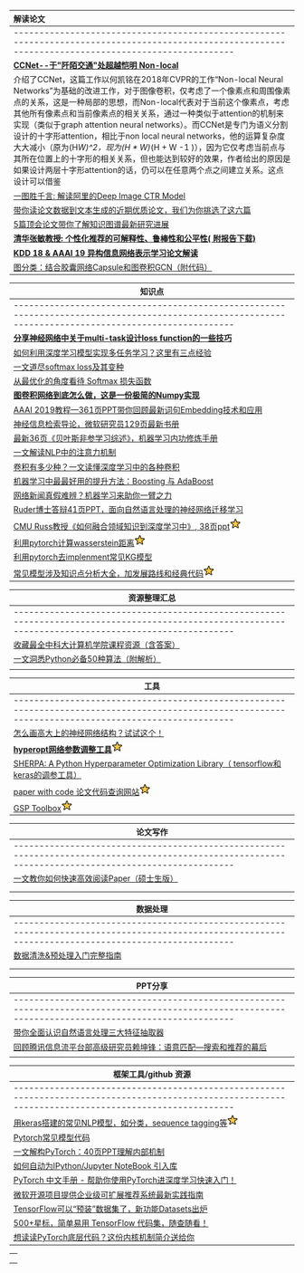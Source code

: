| **解读论文**                                                 |
| :----------------------------------------------------------- |
| ----------------------------------------------------------------------------------------------------------------------------------------------------- |
| [**CCNet--于"阡陌交通"处超越恺明 Non-local**](https://mp.weixin.qq.com/s/l3TIZNfUYEIXpY3f5wrlXw) |
| 介绍了CCNet，这篇工作以何凯铭在2018年CVPR的工作“Non-local Neural Networks”为基础的改进工作，对于图像卷积，仅考虑了一个像素点和周围像素点的关系，这是一种局部的思想，而Non-local代表对于当前这个像素点，考虑其他所有像素点和当前像素点的相关关系，通过一种类似于attention的机制来实现（类似于graph attention neural networks）。而CCNet是专门为语义分割设计的十字形attention，相比于non local neural networks，他的运算复杂度大大减小（原为(H*W)^2，现为(H * W)*(H + W -1 )），因为它仅考虑当前点与其所在位置上的十字形的相关关系，但也能达到较好的效果，作者给出的原因是如果设计两层十字形attention的话，仍可以在任意两个点之间建立关系。这点设计可以借鉴 |
| [一图胜千言: 解读阿里的Deep Image CTR Model](https://mp.weixin.qq.com/s/JWxcwGLoqDNLmAs-Jt98Jg) |
| [带你读论文数据到文本生成的近期优质论文，我们为你挑选了这六篇](https://mp.weixin.qq.com/s/9YIZV4B2rEswydWLhNFc3A) |
| [5篇顶会论文带你了解知识图谱最新研究进展](https://mp.weixin.qq.com/s/nomVWAuvuxFJLWoxHoUCqg) |
| [**清华张敏教授: 个性化推荐的可解释性、鲁棒性和公平性( 附报告下载)**](https://mp.weixin.qq.com/s/RAQrW6Fchynbc1Rd9IcOJQ) |
| [**KDD 18 & AAAI 19 异构信息网络表示学习论文解读**](https://mp.weixin.qq.com/s/xyE9o8nx6TrabGGJwMzzIg) |
| [图分类：结合胶囊网络Capsule和图卷积GCN（附代码）](https://mp.weixin.qq.com/s/6vhFfSh2mveBiZXB1oZb1Q) |







| 知识点                                                       |
| ------------------------------------------------------------ |
| ----------------------------------------------------------------------------------------------------------------------------------------------------- |
| [**分享神经网络中关于multi-task设计loss function的一些技巧**](https://mp.weixin.qq.com/s/7Jg-YvS3nvcPJ-zYhK96EA) |
| [如何利用深度学习模型实现多任务学习？这里有三点经验](https://mp.weixin.qq.com/s/MPhKUosKZbLtVjJ1XYGXYA) |
| [一文道尽softmax loss及其变种](https://mp.weixin.qq.com/s/cYcztl8N9JF-XXp9xLJIxg) |
| [从最优化的角度看待 Softmax 损失函数](https://mp.weixin.qq.com/s/MTeuRYutMiCmthEAObyAIg) |
| [**图卷积网络到底怎么做，这是一份极简的Numpy实现**](https://mp.weixin.qq.com/s/sg9O761F0KHAmCPOfMW_kQ) |
| [AAAI 2019教程—361页PPT带你回顾最新词句Embedding技术和应用](https://mp.weixin.qq.com/s/caG7kwZfo2qpvLDbrvfpng) |
| [神经信息检索导论，微软研究员129页最新书册](https://mp.weixin.qq.com/s/5ba3EM6e9R-i3UpzUhm49w) |
| [最新36页《贝叶斯非参学习综述》，机器学习内功修炼手册](https://mp.weixin.qq.com/s/bjyO4AS1Sjo09qNMpqf6JA) |
| [一文解读NLP中的注意力机制](https://mp.weixin.qq.com/s/TM5poGwSGi5C9szO13GYxg) |
| [卷积有多少种？一文读懂深度学习中的各种卷积](https://mp.weixin.qq.com/s/Olliwe3ux77H4Vlsn4IrCw) |
| [机器学习中最最好用的提升方法：Boosting 与 AdaBoost](https://mp.weixin.qq.com/s/zx9eveRJ4b8EWxI7z4-f6w) |
| [网络新闻真假难辨？机器学习来助你一臂之力](https://mp.weixin.qq.com/s/S0vUBFCfizjVe_L4SIrGqQ) |
| [Ruder博士答辩41页PPT，面向自然语言处理的神经网络迁移学习](https://mp.weixin.qq.com/s/0Zcrwi3WROzm19ApDZINMQ) |
| [CMU Russ教授《如何融合领域知识到深度学习中》, 38页ppt](https://mp.weixin.qq.com/s/87QkA36gXuEJeORVkR_ndQ)![1551255282854](readme.assets/1551255282854.png) |
| [利用pytorch计算wasserstein距离](https://github.com/dfdazac/wassdistance)![1551255282854](readme.assets/1551255282854.png) |
| [利用pytorch去implenment常见KG模型](https://github.com/DeepGraphLearning/KnowledgeGraphEmbedding) |
| [常见模型涉及知识点分析大全，加发展路线和经典代码](https://skymind.ai/wiki/attention-mechanism-memory-network)![1551255282854](readme.assets/1551255282854.png) |



| 资源整理汇总                                                 |
| ------------------------------------------------------------ |
| ----------------------------------------------------------------------------------------------------------------------------------------------------- |
| [收藏最全中科大计算机学院课程资源（含答案）](https://mp.weixin.qq.com/s/q79wpijKxGW8V5sLfFIntw) |
| [一文洞悉Python必备50种算法（附解析）](https://mp.weixin.qq.com/s/Y1uCF-aWMj2FuVp_4auKyQ) |
|                                                              |





| 工具                                                         |
| ------------------------------------------------------------ |
| ----------------------------------------------------------------------------------------------------------------------------------------------------- |
| [怎么画高大上的神经网络结构？试试这个！](https://mp.weixin.qq.com/s/UwPCDA89GH5X-HubeJddnQ) |
| [**hyperopt网络参数调整工具**](https://github.com/hyperopt/hyperopt)![1551255282854](readme.assets/1551255282854.png) |
| [SHERPA: A Python Hyperparameter Optimization Library（ tensorflow和keras的调参工具）](https://github.com/sherpa-ai/sherpa) |
| [paper with code 论文代码查询网站](https://paperswithcode.com)![1551255282854](readme.assets/1551255282854.png) |
| [GSP Toolbox](https://arxiv.org/pdf/1408.5781v1.pdf)![1551255282854](readme.assets/1551255282854.png) |



| 论文写作                                                     |
| ------------------------------------------------------------ |
| ----------------------------------------------------------------------------------------------------------------------------------------------------- |
| [一文教你如何快速高效阅读Paper（硕士生版）](https://mp.weixin.qq.com/s/u3D1RX-ZCfwNa0IATvX0ug) |
|                                                              |
|                                                              |





| 数据处理                                                     |
| ------------------------------------------------------------ |
| ----------------------------------------------------------------------------------------------------------------------------------------------------- |
| [数据清洗&预处理入门完整指南](https://mp.weixin.qq.com/s/r7ngZOM9tO-_OSfvs2aDJw) |
|                                                              |
|                                                              |



| PPT分享                                                      |
| ------------------------------------------------------------ |
| ----------------------------------------------------------------------------------------------------------------------------------------------------- |
| [带你全面认识自然语言处理三大特征抽取器](https://mp.weixin.qq.com/s?__biz=MzI1MjQ2OTQ3Ng==&mid=2247494178&idx=1&sn=3190dbf682a3315e55b5ff6801ff3f2c&chksm=e9e1e3a9de966abf7774459344a35dd6010dcf4cfbb45c1cc9b5324a76856c755850d4bf5f23&scene=0#rd) |
| [回顾腾讯信息流平台部高级研究员赖坤锋：语意匹配—搜索和推荐的幕后](https://mp.weixin.qq.com/s?__biz=MzU1NTUxNTM0Mg==&mid=2247490419&idx=3&sn=0b5a995f33aff85846f743c15577289b&chksm=fbd277d2cca5fec4157f35ed5762036e21afcb0f385c7aea19cd29bebeef49210f67a509d62a&mpshare=1&scene=1&srcid=#rd) |
|                                                              |



| 框架工具/github 资源                                         |
| ------------------------------------------------------------ |
| ----------------------------------------------------------------------------------------------------------------------------------------------------- |
| [用keras搭建的常见NLP模型，如分类，sequence tagging等](https://github.com/BrikerMan/Kashgari)![1551255282854](readme.assets/1551255282854.png) |
| [Pytorch常见模型代码](https://github.com/ritchieng/the-incredible-pytorch) |
| [一文解构PyTorch：40页PPT理解内部机制](https://mp.weixin.qq.com/s?__biz=MzI3MTA0MTk1MA==&mid=2652039363&idx=5&sn=a7c858e6c8217414cb9a40d742adf5fe&chksm=f1219c32c65615241941cb72930ccab8bd05f899a027d761c3e526f08d5e19ddedbbe0bbdec1&scene=0&xtrack=1&key=65174d7f09beb1f54bf2a0cfcfd6823124597eab79ca79e3016cdf0b6fac638835ba35ffa6d231177df501e2f064dfbb80e0071716228ff1ff7bd93ec25c312663e1a7b8ac9f412437fd7ad417ed23cb&ascene=1&uin=MTI5ODUxMDk0NA%3D%3D&devicetype=Windows+10&version=62060728&lang=zh_CN&pass_ticket=LHwKo%2Bj8qIAvY3lpcQuaq64N28FNrgviPoCX7g5KLBFrD0zZQjByum%2BgRA9nr28m) |
| [如何自动为IPython/Jupyter NoteBook 引入库](https://mp.weixin.qq.com/s/xZEIwTsfhkcQQBIJNqhPJg) |
| [PyTorch 中文手册 - 帮助你使用PyTorch进深度学习快速入门！](https://mp.weixin.qq.com/s/oNaDNcxGGOr7ZkY5sFuXvQ) |
| [微软开源项目提供企业级可扩展推荐系统最新实践指南](https://mp.weixin.qq.com/s/pBAnC06NQXhT3_q4jNimsQ) |
| [TensorFlow可以“预装”数据集了，新功能Datasets出炉](https://mp.weixin.qq.com/s/maO5Cs2hU-PDXIVbvwPa3Q) |
| [500+星标，简单易用 TensorFlow 代码集，随查随看！](https://mp.weixin.qq.com/s/i6TihkjhfuRrlye162fTpw) |
| [想读读PyTorch底层代码？这份内核机制简介送给你](https://mp.weixin.qq.com/s/TsR-jgO2c2-dbqnk1mEj8w) |



|      |
| ---- |
|      |
|      |
|      |

